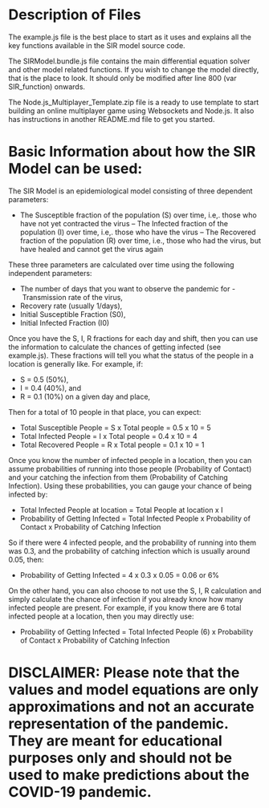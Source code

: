 # Description of Files

The example.js file is the best place to start as it uses and explains all the key functions available in the SIR model source code.

The SIRModel.bundle.js file contains the main differential equation solver and other model related functions. If you wish to change the model directly, that is the place to look. It should only be modified after line 800 (var SIR_function) onwards.

The Node.js_Multiplayer_Template.zip file is a ready to use template to start building an online multiplayer game using Websockets and Node.js. It also has instructions in another README.md file to get you started.

# Basic Information about how the SIR Model can be used:

The SIR Model is an epidemiological model consisting of three dependent parameters:
- The Susceptible fraction of the population (S) over time, i.e,. those who have not yet contracted the virus
– The Infected fraction of the population (I) over time, i.e,. those who have the virus
– The Recovered fraction of the population (R) over time, i.e., those who had the virus, but have healed and cannot get the virus again

These three parameters are calculated over time using the following independent parameters:
- The number of days that you want to observe the pandemic for
- Transmission rate of the virus, 
- Recovery rate (usually 1/days),
- Initial Susceptible Fraction (S0), 
- Initial Infected Fraction (I0)

Once you have the S, I, R fractions for each day and shift, then you can use the information to calculate the chances of getting infected (see example.js). These fractions will tell you what the status of the people in a location is generally like. For example, if: 
- S = 0.5 (50%), 
- I = 0.4 (40%), and 
- R = 0.1 (10%) on a given day and place, 

Then for a total of 10 people in that place, you can expect: 
- Total Susceptible People = S x Total people = 0.5 x 10 = 5
- Total Infected People = I x Total people = 0.4 x 10 = 4
- Total Recovered People = R x Total people = 0.1 x 10 = 1

Once you know the number of infected people in a location, then you can assume probabilities of running into those people (Probability of Contact) and your catching the infection from them (Probability of Catching Infection). Using these probabilities, you can gauge your chance of being infected by: 
- Total Infected People at location = Total People at location x I 
- Probability of Getting Infected = Total Infected People x Probability of Contact x Probability of Catching Infection

So if there were 4 infected people, and the probability of running into them was 0.3, and the probability of catching infection which is usually around 0.05, then:
- Probability of Getting Infected = 4 x 0.3 x 0.05 = 0.06 or 6%

On the other hand, you can also choose to not use the S, I, R calculation and simply calculate the chance of infection if you already know how many infected people are present. For example, if you know there are 6 total infected people at a location, then you may directly use:
- Probability of Getting Infected = Total Infected People (6) x Probability of Contact x Probability of Catching Infection

# DISCLAIMER: Please note that the values and model equations are only approximations and not an accurate representation of the pandemic. They are meant for educational purposes only and should not be used to make predictions about the COVID-19 pandemic.

